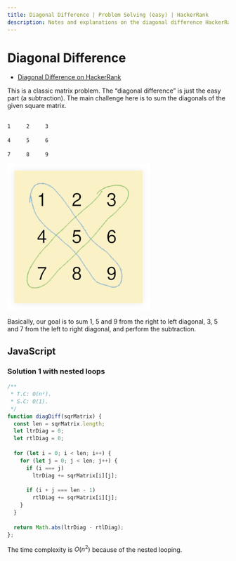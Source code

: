 ```yaml
---
title: Diagonal Difference | Problem Solving (easy) | HackerRank
description: Notes and explanations on the diagonal difference HackerRank challenge.
---
```


# Diagonal Difference

- [Diagonal Difference on HackerRank](https://www.hackerrank.com/challenges/diagonal-difference)

This is a classic matrix problem.
The “diagonal difference” is just the easy part (a subtraction).
The main challenge here is to sum the diagonals of the given square matrix.

```text

1     2     3

4     5     6

7     8     9

```

![Square Matrix Diagonals](__assets/square-matrix-diagonal.png)

Basically, our goal is to sum 1, 5 and 9 from the right to left diagonal, 3, 5 and 7 from the left to right diagonal, and perform the subtraction.

## JavaScript

### Solution 1 with nested loops

```javascript
/**
 * T.C: O(n²).
 * S.C: O(1).
 */
function diagDiff(sqrMatrix) {
  const len = sqrMatrix.length;
  let ltrDiag = 0;
  let rtlDiag = 0;

  for (let i = 0; i < len; i++) {
    for (let j = 0; j < len; j++) {
      if (i === j)
        ltrDiag += sqrMatrix[i][j];

      if (i + j === len - 1)
        rtlDiag += sqrMatrix[i][j];
    }
  }

  return Math.abs(ltrDiag - rtlDiag);
};
```

The time complexity is $O(n^2)$ because of the nested looping.
